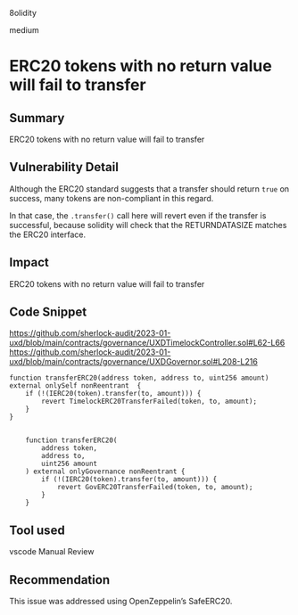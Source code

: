 8olidity

medium

# ERC20 tokens with no return value will fail to transfer

## Summary
ERC20 tokens with no return value will fail to transfer 
## Vulnerability Detail
Although the ERC20 standard suggests that a transfer should return `true` on success, many tokens are non-compliant in this regard.

In that case, the `.transfer()` call here will revert even if the transfer is successful, because solidity will check that the RETURNDATASIZE matches the ERC20 interface.
## Impact
ERC20 tokens with no return value will fail to transfer 

## Code Snippet

https://github.com/sherlock-audit/2023-01-uxd/blob/main/contracts/governance/UXDTimelockController.sol#L62-L66
https://github.com/sherlock-audit/2023-01-uxd/blob/main/contracts/governance/UXDGovernor.sol#L208-L216
```solidity
function transferERC20(address token, address to, uint256 amount) external onlySelf nonReentrant  {
    if (!(IERC20(token).transfer(to, amount))) {
        revert TimelockERC20TransferFailed(token, to, amount);
    }
}


    function transferERC20(
        address token,
        address to,
        uint256 amount
    ) external onlyGovernance nonReentrant {
        if (!(IERC20(token).transfer(to, amount))) {
            revert GovERC20TransferFailed(token, to, amount);
        }
    }
```
## Tool used
vscode
Manual Review

## Recommendation
This issue was addressed using OpenZeppelin’s SafeERC20.